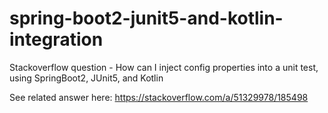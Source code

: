 # spring-boot2-junit5-and-kotlin-integration
Stackoverflow question - How can I inject config properties into a unit test, using SpringBoot2, JUnit5, and Kotlin

See related answer here: https://stackoverflow.com/a/51329978/185498